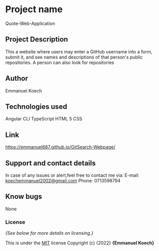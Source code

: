 # Project name
Quote-Web-Application
## Project Description
This a website where users may enter a GitHub username into a form, submit it, and see names and descriptions of that person's public repositories. A person can also look for repositories
## Author
Emmanuel Koech
## Technologies used
Angular CLI
TypeScript
HTML 5
CSS
## Link
https://emmanuel687.github.io/GitSearch-Webpage/
## Support and contact details
In case of any issues or alert,feel free to contact me via: E-mail: koechemmanuel2002@gmail.com Phone: 0713598794
## Know bugs
None
### License
*{See below for more details on licensing.}*

This is under the [MIT](LICENSE) license
Copyright (c) {2022} **{Emmanuel Koech}**